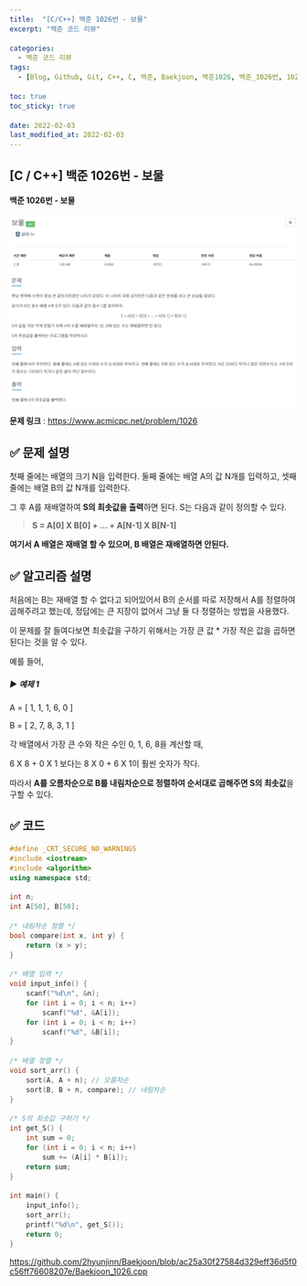 ```yaml
---
title:  "[C/C++] 백준 1026번 - 보물"
excerpt: "백준 코드 리뷰"

categories:
  - 백준 코드 리뷰
tags:
  - [Blog, Github, Git, C++, C, 백준, Baekjoon, 백준1026, 백준_1026번, 1026번, c++_1026, 1026_c++, c++_sort(), c++_sort, c++_정렬, c++_오름차순, c++_내림차순]

toc: true
toc_sticky: true

date: 2022-02-03
last_modified_at: 2022-02-03
---
```


## [C / C++] 백준 1026번 - 보물

#### 백준 1026번 - 보물

![1026](https://github.com/2hyunjinn/2hyunjinn.github.io/blob/master/images/2022-02-03-1026-posting/1026.png?raw=true)

**문제 링크** : <https://www.acmicpc.net/problem/1026>



## ✅ 문제 설명

첫째 줄에는 배열의 크기 N을 입력한다. 둘째 줄에는 배열 A의 값 N개를 입력하고, 셋째 줄에는 배열 B의 값 N개를 입력한다.

그 후 A를 재배열하여 **S의 최솟값을 출력**하면 된다. S는 다음과 같이 정의할 수 있다.

> **S = A[0] X B[0] + ... + A[N-1] X B[N-1]**

**여기서 A 배열은 재배열 할 수 있으며, B 배열은 재배열하면 안된다.**





## ✅ 알고리즘 설명

처음에는 B는 재배열 할 수 없다고 되어있어서 B의 순서를 따로 저장해서 A를 정렬하여 곱해주려고 했는데, 정답에는 큰 지장이 없어서 그냥 둘 다 정렬하는 방법을 사용했다.

이 문제를 잘 들여다보면 최솟값을 구하기 위해서는 가장 큰 값 * 가장 작은 값을 곱하면 된다는 것을 알 수 있다.



예를 들어,

##### ▶ 예제 1

A = [ 1, 1, 1, 6, 0 ]

B = [ 2, 7, 8, 3, 1 ]

각 배열에서 가장 큰 수와 작은 수인 0, 1, 6, 8을 계산할 때,

 6 X 8 + 0 X 1 보다는 8 X 0 + 6 X 1이 훨씬 숫자가 작다.

따라서 **A를 오름차순으로 B를 내림차순으로 정렬하여 순서대로 곱해주면 S의 최솟값**을 구할 수 있다.





## ✅ 코드

```c++
#define _CRT_SECURE_NO_WARNINGS
#include <iostream>
#include <algorithm>
using namespace std;

int n;
int A[50], B[50];

/* 내림차순 정렬 */
bool compare(int x, int y) {
	return (x > y);
}

/* 배열 입력 */
void input_info() {
	scanf("%d\n", &n);
	for (int i = 0; i < n; i++)
		scanf("%d", &A[i]);
	for (int i = 0; i < n; i++)
		scanf("%d", &B[i]);
}

/* 배열 정렬 */
void sort_arr() {
	sort(A, A + n); // 오름차순
	sort(B, B + n, compare); // 내림차순
}

/* S의 최솟값 구하기 */
int get_S() {
	int sum = 0;
	for (int i = 0; i < n; i++)
		sum += (A[i] * B[i]);
	return sum;
}

int main() {
	input_info();
	sort_arr();
	printf("%d\n", get_S());
	return 0;
}
```

<https://github.com/2hyunjinn/Baekjoon/blob/ac25a30f27584d329eff36d5f0c56ff76608207e/Baekjoon_1026.cpp>
